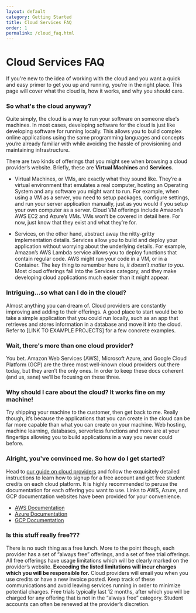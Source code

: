 ```yaml
---
layout: default
category: Getting Started
title: Cloud Services FAQ
order: 1
permalink: /cloud_faq.html
---
```


# Cloud Services FAQ

If you're new to the idea of working with the cloud and you want a quick and easy primer to get you up and running, you're in the right place. This page will cover what the cloud is, how it works, and why you should care.

### So what's the cloud anyway?
Quite simply, the cloud is a way to run your software on someone else's machines. In most cases, developing software for the cloud is just like developing software for running locally. This allows you to build complex online applications using the same programming languages and concepts you’re already familiar with while avoiding the hassle of provisioning and maintaining infrastructure.

There are two kinds of offerings that you might see when browsing a cloud provider’s website. Briefly, these are **Virtual Machines** and **Services**.

* Virtual Machines, or VMs, are exactly what they sound like. They’re a virtual environment that emulates a real computer, hosting an Operating System and any software you might want to run. For example, when using a VM as a server, you need to setup packages, configure settings, and run your server application manually, just as you would if you setup your own computer as a server. Cloud VM offerings include Amazon’s AWS EC2 and Azure’s VMs. VMs won’t be covered in detail here. For now, just know that they exist and what they’re for.

* Services, on the other hand, abstract away the nitty-gritty implementation details. Services allow you to build and deploy your application without worrying about the underlying details. For example, Amazon’s AWS Lambda service allows you to deploy functions that contain regular code. AWS might run your code in a VM, or in a Container. The key thing to remember here is, *it doesn’t matter to you*. Most cloud offerings fall into the Services category, and they make developing cloud applications much easier than it might appear.

### Intriguing...so what can I do in the cloud?
Almost anything you can dream of. Cloud providers are constantly improving and adding to their offerings. A good place to start would be to take a simple application that you could run locally, such as an app that retrieves and stores information in a database and move it into the cloud. Refer to [LINK TO EXAMPLE PROJECTS] for a few concrete examples.

### Wait, there's more than one cloud provider?
You bet. Amazon Web Services (AWS), Microsoft Azure, and Google Cloud Platform (GCP) are the three most well-known cloud providers out there today, but they aren’t the only ones. In order to keep these docs coherent (and us, sane) we’ll be focusing on these three.


### Why should I care about the cloud? It works fine on my machine!
Try shipping your machine to the customer, then get back to me. Really though, it’s because the applications that you can create in the cloud can be far more capable than what you can create on your machine. Web hosting, machine learning, databases, serverless functions and more are at your fingertips allowing you to build applications in a way you never could before.

### Alright, you've convinced me. So how do I get started?
Head to [our guide on cloud providers](cloud_setup.html) and follow the exquisitely detailed instructions to learn how to signup for a free account and get free student credits on each cloud platform. It is highly recommended to peruse the documentation for each offering you want to use. Links to AWS, Azure, and GCP documentation websites have been provided for your convenience.
* [AWS Documentation](https://docs.aws.amazon.com/index.html)
* [Azure Documentation](https://docs.microsoft.com/en-us/azure/)
* [GCP Documentation](https://cloud.google.com/docs/)

### Is this stuff really free???
There is no such thing as a free lunch. More to the point though, each provider has a set of “always free” offerings, and a set of free trial offerings. All free offerings have usage limitations which will be clearly marked on the provider’s website. **Exceeding the listed limitations will incur charges which you will be responsible for.** Cloud providers will email you when you use credits or have a new invoice posted. Keep track of these communications and avoid leaving services running in order to minimize potential charges. Free trials typically last 12 months, after which you will be charged for any offering that is not in the “always free” category. Student accounts can often be renewed at the provider’s discretion.


